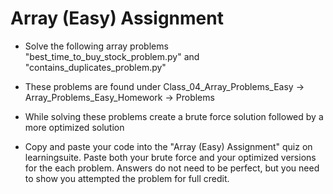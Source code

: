# Array (Easy) Assignment

- Solve the following array problems "best_time_to_buy_stock_problem.py" and "contains_duplicates_problem.py"

- These problems are found under Class_04_Array_Problems_Easy -> Array_Problems_Easy_Homework -> Problems

- While solving these problems create a brute force solution followed by a more optimized solution

- Copy and paste your code into the "Array (Easy) Assignment" quiz on learningsuite. Paste both your brute force and your optimized versions for the each problem. Answers do not need to be perfect, but you need to show you attempted the problem for full credit.